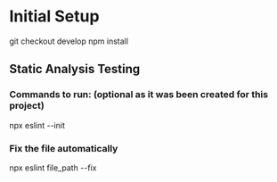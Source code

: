 # Initial Setup 
git checkout develop
npm install



## Static Analysis Testing
### Commands to run: (optional as it was been created for this project)
npx eslint --init

### Fix the file automatically
npx eslint file_path --fix


